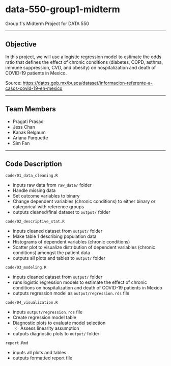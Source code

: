 # data-550-group1-midterm

Group 1's Midterm Project for DATA 550 

------------------------------------------------------------------------

## Objective

In this project, we will use a logistic regression model to estimate the odds ratio that defines the effect of chronic conditions (diabetes, COPD, asthma, immune suppression, CVD, and obesity) on hospitalization and death of COVID-19 patients in Mexico. 

Source: https://datos.gob.mx/busca/dataset/informacion-referente-a-casos-covid-19-en-mexico

------------------------------------------------------------------------

## Team Members

 - Pragati Prasad
 - Jess Chan
 - Kanak Belgaum
 - Ariana Parquette
 - Sim Fan

------------------------------------------------------------------------

## Code Description

`code/01_data_cleaning.R`

  - inputs raw data from `raw_data/` folder
  - Handle missing data
  - Set outcome variables to binary
  - Change dependent variables (chronic conditions) to either binary or categorical with reference groups 
  - outputs cleaned/final dataset to `output/` folder

`code/02_descriptive_stat.R`

  - inputs cleaned dataset from `output/` folder
  - Make table 1 describing population data
  - Histograms of dependent variables (chronic conditions)
  - Scatter plot to visualize distribution of dependent variables (chronic conditions) amongst the patient data
  - outputs all plots and tables to `output/` folder

`code/03_modeling.R`

  - inputs cleaned dataset from `output/` folder
  - runs logistic regression models to estimate the effect of chronic conditions on hospitalization and death of COVID-19 patients in Mexico
  - outputs regression model as `output/regression.rds` file

`code/04_visualization.R`

  - inputs `output/regression.rds` file
  - Create regression model table
  - Diagnostic plots to evaluate model selection
    - Assess linearity assumption
  - outputs diagnostic plots to `output/` folder

`report.Rmd`

  - inputs all plots and tables
  - outputs formatted report file

  



